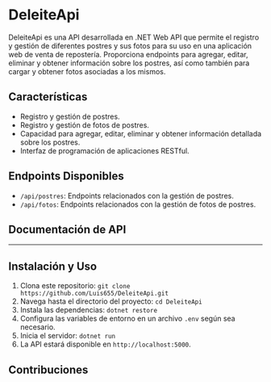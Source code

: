# DeleiteApi

DeleiteApi es una API desarrollada en .NET Web API que permite el registro y gestión de diferentes postres y sus fotos para su uso en una aplicación web de venta de repostería. Proporciona endpoints para agregar, editar, eliminar y obtener información sobre los postres, así como también para cargar y obtener fotos asociadas a los mismos.

## Características

- Registro y gestión de postres.
- Registro y gestión de fotos de postres.
- Capacidad para agregar, editar, eliminar y obtener información detallada sobre los postres.
- Interfaz de programación de aplicaciones RESTful.

## Endpoints Disponibles

- `/api/postres`: Endpoints relacionados con la gestión de postres.
- `/api/fotos`: Endpoints relacionados con la gestión de fotos de postres.

## Documentación de API

--------------------------------------------------
## Instalación y Uso

1. Clona este repositorio: `git clone https://github.com/Luis655/DeleiteApi.git`
2. Navega hasta el directorio del proyecto: `cd DeleiteApi`
3. Instala las dependencias: `dotnet restore`
4. Configura las variables de entorno en un archivo `.env` según sea necesario.
5. Inicia el servidor: `dotnet run`
6. La API estará disponible en `http://localhost:5000`.

## Contribuciones
